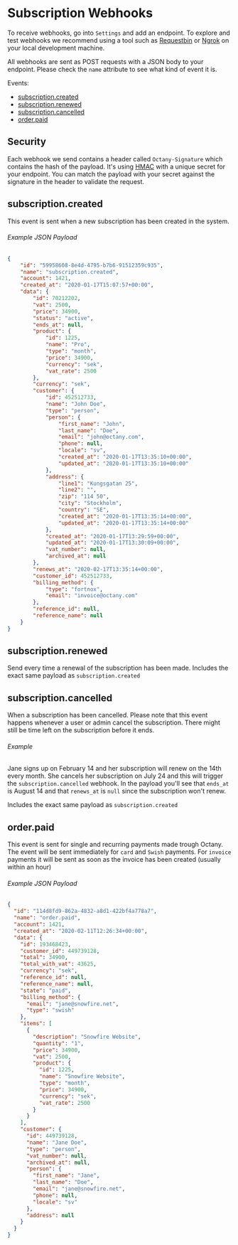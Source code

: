Subscription Webhooks
=====================

To receive webhooks, go into `Settings` and add an endpoint. 
To explore and test webhooks we recommend using a tool such as [Requestbin](https://requestbin.com/) or [Ngrok](http://ngrok.io/) on your local development machine.

All webhooks are sent as POST requests with a JSON body to your endpoint. Please check the `name` attribute to see what kind of event it is.

Events:

- [subscription.created](#subscriptioncreated)
- [subscription.renewed](#subscriptionrenewed)
- [subscription.cancelled](#subscriptioncancelled)
- [order.paid](#orderpaid)

Security
--------------------

Each webhook we send contains a header called `Octany-Signature` which contains the hash of the payload. It's using [HMAC](https://en.wikipedia.org/wiki/HMAC) with a unique secret for your endpoint. You can match the payload with your secret against the signature in the header to validate the request.

subscription.created
--------------------

This event is sent when a new subscription has been created in the system.

###### Example JSON Payload

```json
{
    "id": "59958608-8e4d-4795-b7b6-91512359c935",
    "name": "subscription.created",
    "account": 1421,
    "created_at": "2020-01-17T15:07:57+00:00",
    "data": {
        "id": 70212202,
        "vat": 2500,
        "price": 34900,
        "status": "active",
        "ends_at": null,
        "product": {
            "id": 1225,
            "name": "Pro",
            "type": "month",
            "price": 34900,
            "currency": "sek",
            "vat_rate": 2500
        },
        "currency": "sek",
        "customer": {
            "id": 452512733,
            "name": "John Doe",
            "type": "person",
            "person": {
                "first_name": "John",
                "last_name": "Doe",
                "email": "john@octany.com",
                "phone": null,
                "locale": "sv",
                "created_at": "2020-01-17T13:35:10+00:00",
                "updated_at": "2020-01-17T13:35:10+00:00"
            },
            "address": {
                "line1": "Kungsgatan 25",
                "line2": "",
                "zip": "114 50",
                "city": "Stockholm",
                "country": "SE",
                "created_at": "2020-01-17T13:35:14+00:00",
                "updated_at": "2020-01-17T13:35:14+00:00"
            },
            "created_at": "2020-01-17T13:29:59+00:00",
            "updated_at": "2020-01-17T13:30:09+00:00",
            "vat_number": null,
            "archived_at": null
        },
        "renews_at": "2020-02-17T13:35:14+00:00",
        "customer_id": 452512733,
        "billing_method": {
            "type": "fortnox",
            "email": "invoice@octany.com"
        },
        "reference_id": null,
        "reference_name": null
    }
}
```

subscription.renewed
--------------------

Send every time a renewal of the subscription has been made. 
Includes the exact same payload as `subscription.created`

subscription.cancelled
----------------------

When a subscription has been cancelled. 
Please note that this event happens whenever a user or admin cancel the subscription. 
There might still be time left on the subscription before it ends. 

###### Example 

Jane signs up on February 14 and her subscription will renew on the 14th every month.
She cancels her subscription on July 24 and this will trigger the `subscription.cancelled` webhook.
In the payload you'll see that `ends_at` is August 14 and that `renews_at` is `null` since the subscription won't renew.
 
Includes the exact same payload as `subscription.created`

order.paid
----------

This event is sent for single and recurring payments made trough Octany. 
The event will be sent immediately for `card` and `Swish` payments. 
For `invoice` payments it will be sent as soon as the invoice has been created (usually within an hour)

###### Example JSON Payload

```json
{
  "id": "114d8fd9-862a-4832-a8d1-422bf4a778a7",
  "name": "order.paid",
  "account": 1421,
  "created_at": "2020-02-11T12:26:34+00:00",
  "data": {
    "id": 193468423,
    "customer_id": 449739128,
    "total": 34900,
    "total_with_vat": 43625,
    "currency": "sek",
    "reference_id": null,
    "reference_name": null,
    "state": "paid",
    "billing_method": {
      "email": "jane@snowfire.net",
      "type": "swish"
    },
    "items": [
      {
        "description": "Snowfire Website",
        "quantity": "1",
        "price": 34900,
        "vat": 2500,
        "product": {
          "id": 1225,
          "name": "Snowfire Website",
          "type": "month",
          "price": 34900,
          "currency": "sek",
          "vat_rate": 2500
        }
      }
    ],
    "customer": {
      "id": 449739128,
      "name": "Jane Doe",
      "type": "person",
      "vat_number": null,
      "archived_at": null,
      "person": {
        "first_name": "Jane",
        "last_name": "Doe",
        "email": "jane@snowfire.net",
        "phone": null,
        "locale": "sv"
      },
      "address": null
    }
  }
}
``` 
